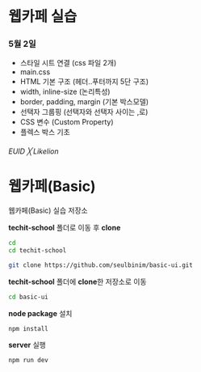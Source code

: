 # 웹카페 실습

### 5월 2일
- 스타일 시트 연결 (css 파일 2개)
- main.css
- HTML 기본 구조 (헤더..푸터까지 5단 구조)
- width, inline-size (논리특성)
- border, padding, margin (기본 박스모델)
- 선택자 그룹핑 (선택자와 선택자 사이는 ,로)
- CSS 변수 (Custom Property)
- 플렉스 박스 기초


###### EUID ╳ Likelion

# 웹카페(Basic)

웹카페(Basic) 실습 저장소

**techit-school** 폴더로 이동 후 **clone** 

```sh
cd
cd techit-school
```

```sh
git clone https://github.com/seulbinim/basic-ui.git
```

**techit-school** 폴더에 **clone**한 저장소로 이동   

```sh
cd basic-ui
```

**node package** 설치   

```sh
npm install
```

**server** 실행   

```sh
npm run dev
```